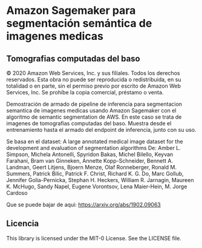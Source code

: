 # Amazon Sagemaker para segmentación semántica de imagenes medicas
## Tomografias computadas del baso

© 2020 Amazon Web Services, Inc. y sus filiales. Todos los derechos reservados. Esta obra no puede ser reproducida o redistribuida, en su totalidad o en parte, sin el permiso previo por escrito de Amazon Web Services, Inc. Se prohíbe la copia comercial, préstamo o venta.

Demostración de armado de pipeline de inferencia para segmentacion semantica de imagenes medicas usando Amazon Sagemaker con el algoritmo de semantic segmentation de AWS. En este caso se trata de imagenes de tomografias computadas del baso.
Muestra desde el entrenamiento hasta el armado del endpoint de inferencia, junto con su uso.

Se basa en el dataset: 
A large annotated medical image dataset for the development and evaluation of segmentation algorithms
De:
Amber L. Simpson, Michela Antonelli, Spyridon Bakas, Michel Bilello, Keyvan Farahani, Bram van Ginneken, Annette Kopp-Schneider, Bennett A. Landman, Geert Litjens, Bjoern Menze, Olaf Ronneberger, Ronald M. Summers, Patrick Bilic, Patrick F. Christ, Richard K. G. Do, Marc Gollub, Jennifer Golia-Pernicka, Stephan H. Heckers, William R. Jarnagin, Maureen K. McHugo, Sandy Napel, Eugene Vorontsov, Lena Maier-Hein, M. Jorge Cardoso

Que se puede bajar de aqui: https://arxiv.org/abs/1902.09063

## Licencia
This library is licensed under the MIT-0 License. See the LICENSE file.

